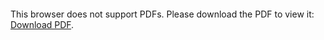<object data="christ-in-song/CIS1908pdfs/182.pdf" type="application/pdf" width="100%" height="1024px">
    <embed src="christ-in-song/CIS1908pdfs/182.pdf">
        <p>This browser does not support PDFs. Please download the PDF to view it: <a href="christ-in-song/CIS1908pdfs/182.pdf">Download PDF</a>.</p>
    </embed>
</object>
